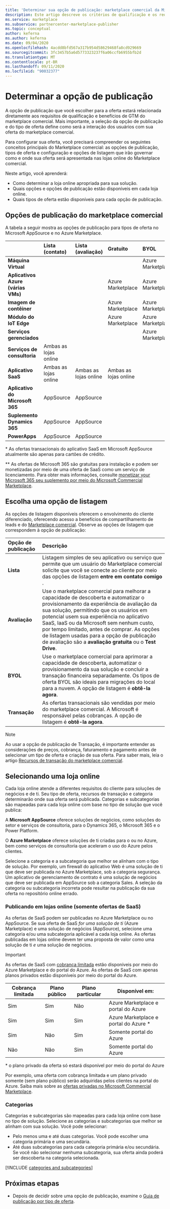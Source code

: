 ```yaml
---
title: 'Determinar sua opção de publicação: marketplace comercial da Microsoft'
description: Este artigo descreve os critérios de qualificação e os requisitos para a publicação de ofertas no Microsoft AppSource e no Azure Marketplace.
ms.service: marketplace
ms.subservice: partnercenter-marketplace-publisher
ms.topic: conceptual
author: keferna
ms.author: keferna
ms.date: 09/04/2020
ms.openlocfilehash: 4acdd8bfd567a317b954d58629468fa8cd929669
ms.sourcegitcommit: 3fc3457b5a6d5773323237f6a06ccfb6955bfb2d
ms.translationtype: MT
ms.contentlocale: pt-BR
ms.lasthandoff: 09/11/2020
ms.locfileid: "90032377"
---
```

# <a name="determine-your-publishing-option"></a>Determinar a opção de publicação

A opção de publicação que você escolher para a oferta estará relacionada diretamente aos requisitos de qualificação e benefícios de GTM do marketplace comercial. Mais importante, a seleção da opção de publicação e do tipo de oferta define como será a interação dos usuários com sua oferta do marketplace comercial.

Para configurar sua oferta, você precisará compreender os seguintes conceitos principais do Marketplace comercial: as opções de publicação, tipos de oferta e configuração e opções de listagem que irão governar como e onde sua oferta será apresentada nas lojas online do Marketplace comercial.

Neste artigo, você aprenderá:

- Como determinar a loja online apropriada para sua solução.
- Quais opções e opções de publicação estão disponíveis em cada loja online.
- Quais tipos de oferta estão disponíveis para cada opção de publicação.

## <a name="commercial-marketplace-publishing-options"></a>Opções de publicação do marketplace comercial

A tabela a seguir mostra as opções de publicação para tipos de oferta no Microsoft AppSource e no Azure Marketplace.

|   | **Lista (contato)**  | **Lista (avaliação)**  | **Gratuito** | **BYOL** | **Transação**|
| :--------- | :----------- | :------------ | :----------- | :---------- |:---------- |
| **Máquina Virtual** |  |  |  | Azure Marketplace |  Azure Marketplace |
| **Aplicativos Azure (várias VMs)** |  |  | Azure Marketplace | Azure Marketplace | Azure Marketplace  |
| **Imagem de contêiner** |  |  | Azure Marketplace | Azure Marketplace |   |
| **Módulo do IoT Edge** |  |  | Azure Marketplace | Azure Marketplace |   |
| **Serviços gerenciados** |  |  |  | Azure Marketplace |   |
| **Serviços de consultoria** | Ambas as lojas online |  |  |  |   |
| **Aplicativo SaaS** | Ambas as lojas online | Ambas as lojas online | Ambas as lojas online |  | Ambos os repositórios online * |
| **Aplicativo do Microsoft 365** | AppSource | AppSource |  |  | AppSource**  |
| **Suplemento Dynamics 365** |  AppSource | AppSource |  |  |   |
| **PowerApps** | AppSource |AppSource  |  |  |   |

&#42; As ofertas transacionais do aplicativo SaaS em Microsoft AppSource atualmente são apenas para cartões de crédito.

&#42;&#42; As ofertas de Microsoft 365 são gratuitas para instalação e podem ser monetizadas por meio de uma oferta de SaaS como um serviço de licenciamento. Para obter mais informações, consulte [monetizar your Microsoft 365 seu suplemento por meio do Microsoft Commercial Marketplace](/office/dev/store/monetize-addins-through-microsoft-commercial-marketplace).

## <a name="choose-a-listing-option"></a>Escolha uma opção de listagem

As opções de listagem disponíveis oferecem o envolvimento do cliente diferenciado, oferecendo acesso a benefícios de compartilhamento de leads e do [Marketplace comercial](https://docs.microsoft.com/azure/marketplace/gtm-your-marketplace-benefits). Observe as opções de listagem que correspondem à opção de publicação:

| **Opção de publicação**    | **Descrição**  |
| :------------------- | :-------------------|
| **Lista** | Listagem simples de seu aplicativo ou serviço que permite que um usuário do Marketplace comercial solicite que você se conecte ao cliente por meio das opções de listagem **entre em contato comigo** . |
| **Avaliação** | Use o marketplace comercial para melhorar a capacidade de descoberta e automatizar o provisionamento da experiência de avaliação da sua solução, permitindo que os usuários em potencial usem sua experiência no aplicativo SaaS, IaaS ou da Microsoft sem nenhum custo, por tempo limitado, antes de comprar. As opções de listagem usadas para a opção de publicação de avaliação são a **avaliação gratuita** ou o **Test Drive**. |
| **BYOL** | Use o marketplace comercial para aprimorar a capacidade de descoberta, automatizar o provisionamento da sua solução e concluir a transação financeira separadamente. Os tipos de oferta BYOL são ideais para migrações do local para a nuvem. A opção de listagem é **obtê-la agora**.
| **Transação** | As ofertas transacionais são vendidas por meio do marketplace comercial. A Microsoft é responsável pelas cobranças. A opção de listagem é **obtê-la agora**.|

> [!Note]
> Ao usar a opção de publicação de Transação, é importante entender as considerações de preços, cobrança, faturamento e pagamento antes de selecionar um tipo de oferta e criação de sua oferta. Para saber mais, leia o artigo [Recursos de transação do marketplace comercial](./marketplace-commercial-transaction-capabilities-and-considerations.md).

## <a name="selecting-an-online-store"></a>Selecionando uma loja online

Cada loja online atende a diferentes requisitos do cliente para soluções de negócios e de ti. Seu tipo de oferta, recursos de transação e categoria determinarão onde sua oferta será publicada. Categorias e subcategorias são mapeadas para cada loja online com base no tipo de solução que você publica:

A **Microsoft AppSource** oferece soluções de negócios, como soluções do setor e serviços de consultoria, para o Dynamics 365, o Microsoft 365 e o Power Platform.

O **Azure Marketplace** oferece soluções de ti criadas para o ou no Azure, bem como serviços de consultoria que aceleram o uso do Azure pelos clientes.

Selecione a categoria e a subcategoria que melhor se alinham com o tipo de solução. Por exemplo, um firewall do aplicativo Web é uma solução de ti que deve ser publicada no Azure Marketplace, sob a categoria segurança. Um aplicativo de gerenciamento de contrato é uma solução de negócios que deve ser publicada em AppSource sob a categoria Sales. A seleção da categoria ou subcategoria incorreta pode resultar na publicação da sua oferta no repositório online errado.

### <a name="publishing-to-both-online-stores-saas-offers-only"></a>Publicando em lojas online (somente ofertas de SaaS)

As ofertas de SaaS podem ser publicadas no Azure Marketplace ou no AppSource. Se sua oferta de SaaS *for uma solução de ti* (Azure Marketplace) e uma solução de negócios (AppSource), selecione uma categoria e/ou uma subcategoria aplicável a cada loja online. As ofertas publicadas em lojas online devem ter uma proposta de valor como uma solução de ti *e* uma solução de negócios.

> [!IMPORTANT]
> As ofertas de SaaS com [cobrança limitada](partner-center-portal/saas-metered-billing.md) estão disponíveis por meio do Azure Marketplace e do portal do Azure. As ofertas de SaaS com apenas planos privados estão disponíveis por meio do portal do Azure.

| Cobrança limitada | Plano público | Plano particular | Disponível em: |
|---|---|---|---|
| Sim             | Sim         | Não           | Azure Marketplace e portal do Azure |
| Sim             | Sim         | Sim          | Azure Marketplace e portal do Azure * |
| Sim             | Não          | Sim          | Somente portal do Azure |
| Não              | Não          | Sim          | Somente portal do Azure |

&#42; o plano privado da oferta só estará disponível por meio do portal do Azure

Por exemplo, uma oferta com cobrança limitada e um plano privado somente (sem plano público) serão adquiridas pelos clientes na portal do Azure. Saiba mais sobre as [ofertas privadas no Microsoft Commercial Marketplace](private-offers.md).

### <a name="categories"></a>Categorias

Categorias e subcategorias são mapeadas para cada loja online com base no tipo de solução. Selecione as categorias e subcategorias que melhor se alinham com sua solução. Você pode selecionar:

- Pelo menos uma e até duas categorias. Você pode escolher uma categoria primária e uma secundária.
- Até duas subcategorias para cada categoria primária e/ou secundária. Se você não selecionar nenhuma subcategoria, sua oferta ainda poderá ser descoberta na categoria selecionada.

[!INCLUDE [categories and subcategories](./includes/categories.md)]

## <a name="next-steps"></a>Próximas etapas

- Depois de decidir sobre uma opção de publicação, examine o [Guia de publicação por tipo de oferta](./publisher-guide-by-offer-type.md).
